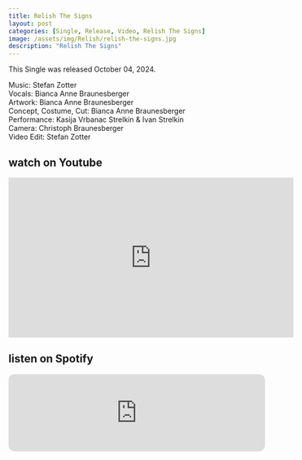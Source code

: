 ```yaml
---
title: Relish The Signs
layout: post
categories: [Single, Release, Video, Relish The Signs]
image: /assets/img/Relish/relish-the-signs.jpg
description: "Relish The Signs"
---
```


This Single was released October 04, 2024.


Music: Stefan Zotter  
Vocals: Bianca Anne Braunesberger  
Artwork: Bianca Anne Braunesberger  
Concept, Costume, Cut: Bianca Anne Braunesberger  
Performance: Kasija Vrbanac Strelkin & Ivan Strelkin  
Camera: Christoph Braunesberger  
Video Edit: Stefan Zotter   

## watch on Youtube
<iframe width="560" height="315" src="https://www.youtube.com/embed/s-EQ5R9Ozo4?si=Z25J9Oyb42VXP6L-" title="YouTube video player" frameborder="0" allow="accelerometer; autoplay; clipboard-write; encrypted-media; gyroscope; picture-in-picture; web-share" referrerpolicy="strict-origin-when-cross-origin" allowfullscreen></iframe>

## listen on Spotify
<iframe style="border-radius:12px" src="https://open.spotify.com/embed/track/49m8XlUKubrclHyydohYe3?utm_source=generator" width="100%" height="152" frameBorder="0" allowfullscreen="" allow="autoplay; clipboard-write; encrypted-media; fullscreen; picture-in-picture" loading="lazy"></iframe>
